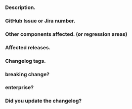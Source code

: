 <!-- Please, fill up the PR details. -->

### Description.

<!-- First, describe here details about it. -->

### GitHub Issue or Jira number.

<!-- Add here. -->

### Other components affected. (or regression areas)

<!-- Add here. -->

### Affected releases.

<!-- for exmaple 2.0 and 1.2 or just 2.0. -->

<!-- Add here. -->

### Changelog tags.

<!-- removed, added, fixed, ... -->

<!-- Add here. -->

### breaking change?

<!-- Add here. -->

### enterprise?

<!-- Add here. -->

### Did you update the changelog?

<!-- Add here. -->
